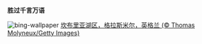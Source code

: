 
**胜过千言万语**

![bing-wallpaper](https://www.bing.com/th?id=OHR.CumbriaAutumn_ZH-CN7697251216_1920x1080.jpg)
[坎布里亚湖区，格拉斯米尔，英格兰 (© Thomas Molyneux/Getty Images)](https://www.bing.com/search?q=%E6%A0%BC%E6%8B%89%E6%96%AF%E7%B1%B3%E5%B0%94&amp;form=hpcapt&amp;mkt=zh-cn)
  